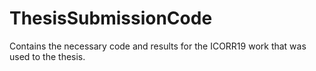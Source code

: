 # ThesisSubmissionCode
 Contains the necessary code and results for the ICORR19 work that was used to the thesis. 
